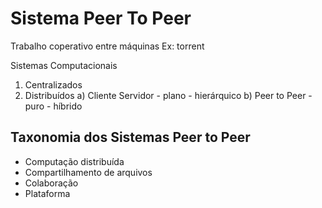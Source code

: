 # Sistema Peer To Peer

Trabalho coperativo entre máquinas
Ex: torrent

Sistemas Computacionais
1. Centralizados
2. Distribuídos
    a) Cliente Servidor
        - plano
        - hierárquico
    b) Peer to Peer
        - puro
        - híbrido

## Taxonomia dos Sistemas Peer to Peer
- Computação distribuída
- Compartilhamento de arquivos
- Colaboração
- Plataforma